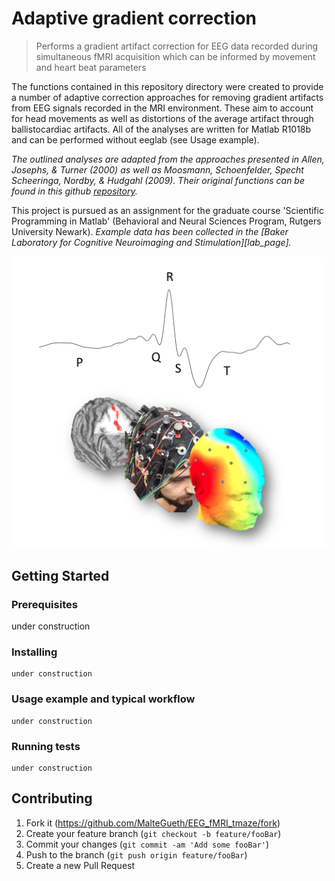 # Adaptive gradient correction
> Performs a gradient artifact correction for EEG data recorded during simultaneous fMRI acquisition which can be informed by movement and heart beat parameters

The functions contained in this repository directory were created to provide a number of adaptive correction approaches
for removing gradient artifacts from EEG signals recorded in the MRI environment. These aim to account
for head movements as well as distortions of the average artifact through ballistocardiac artifacts. All of the
analyses are written for Matlab R1018b and can be performed without eeglab (see Usage example). 

_The outlined analyses are adapted from the approaches presented in Allen, Josephs, & Turner (2000) as well as 
Moosmann, Schoenfelder, Specht Scheeringa, Nordby, & Hudgahl (2009). Their original functions can be found in
this github [repository][bergen_toolbox]._

This project is pursued as an assignment for the graduate course 'Scientific Programming in Matlab' (Behavioral
and Neural Sciences Program, Rutgers University Newark). _Example data has been collected in the [Baker Laboratory
for Cognitive Neuroimaging and Stimulation][lab_page]._

![](logo.png)


## Getting Started

### Prerequisites

under construction

### Installing

```
under construction
```

### Usage example and typical workflow

```
under construction
```

### Running tests

```
under construction
```

## Contributing

1. Fork it (<https://github.com/MalteGueth/EEG_fMRI_tmaze/fork>)
2. Create your feature branch (`git checkout -b feature/fooBar`)
3. Commit your changes (`git commit -am 'Add some fooBar'`)
4. Push to the branch (`git push origin feature/fooBar`)
5. Create a new Pull Request

<!-- Markdown link & img dfn's -->
[lap_page]: http://neurostimlab.com
[bergen_toolbox]: https://github.com/jnvandermeer/BergenToolboxModified
